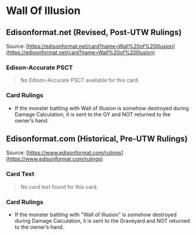 # Wall Of Illusion

## Edisonformat.net (Revised, Post-UTW Rulings)

Source: [https://edisonformat.net/card?name=Wall%20of%20Illusion](https://edisonformat.net/card?name=Wall%20of%20Illusion)

### Edison-Accurate PSCT

> No Edison-Accurate PSCT available for this card.

### Card Rulings

*   If the monster battling with Wall of Illusion is somehow destroyed during Damage Calculation, it is sent to the GY and NOT returned to the owner’s hand.


## Edisonformat.com (Historical, Pre-UTW Rulings)

Source: [https://www.edisonformat.com/rulings](https://www.edisonformat.com/rulings)

### Card Text

> No card text found for this card.

### Card Rulings

*   If the monster battling with "Wall of Illusion" is somehow destroyed during Damage Calculation, it is sent to the Graveyard and NOT returned to the owner’s hand.


